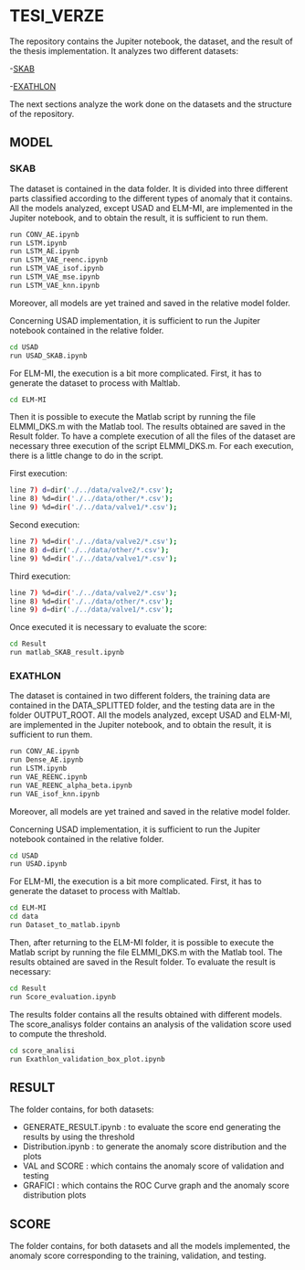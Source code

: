 # TESI_VERZE
The repository contains the Jupiter notebook, the dataset, and the result of the thesis implementation. It analyzes two different datasets:


-[SKAB](https://github.com/waico/SKAB) 

-[EXATHLON](https://github.com/exathlonbenchmark/exathlon)


The next sections analyze the work done on the datasets and the structure of the repository.
## MODEL
### SKAB

The dataset is contained in the data folder. It is divided into three different parts classified according to the different types of anomaly that it contains.
All the models analyzed, except USAD and ELM-MI, are implemented in the Jupiter notebook, and to obtain the result, it is sufficient to run them.
```sh
run CONV_AE.ipynb
run LSTM.ipynb
run LSTM_AE.ipynb
run LSTM_VAE_reenc.ipynb
run LSTM_VAE_isof.ipynb
run LSTM_VAE_mse.ipynb
run LSTM_VAE_knn.ipynb
``` 
Moreover, all models are yet trained and saved in the relative model folder.

Concerning USAD implementation, it is sufficient to run the Jupiter notebook contained in the relative folder.
```sh
cd USAD
run USAD_SKAB.ipynb
``` 

For ELM-MI, the execution is a bit more complicated. 
First, it has to generate the dataset to process with Maltlab. 

```sh
cd ELM-MI
``` 
Then it is possible to execute the Matlab script by running the file ELMMI_DKS.m with the Matlab tool. The results obtained are saved in the Result folder. To have a complete execution of all the files of the dataset are necessary three execution of the script ELMMI_DKS.m. For each execution, there is a little change to do in the script.

First execution:
```sh
line 7) d=dir('./../data/valve2/*.csv');  
line 8) %d=dir('./../data/other/*.csv');  
line 9) %d=dir('./../data/valve1/*.csv');  
``` 
Second execution:
```sh
line 7) %d=dir('./../data/valve2/*.csv');  
line 8) d=dir('./../data/other/*.csv');  
line 9) %d=dir('./../data/valve1/*.csv');  
``` 
Third execution:
```sh
line 7) %d=dir('./../data/valve2/*.csv');  
line 8) %d=dir('./../data/other/*.csv');  
line 9) d=dir('./../data/valve1/*.csv');  
``` 
Once executed it is necessary to evaluate the score:

```sh
cd Result
run matlab_SKAB_result.ipynb
``` 


### EXATHLON

The dataset is contained in two different folders, the training data are contained in the DATA_SPLITTED folder, and the testing data are in the folder OUTPUT_ROOT.
All the models analyzed, except USAD and ELM-MI, are implemented in the Jupiter notebook, and to obtain the result, it is sufficient to run them.
```sh
run CONV_AE.ipynb
run Dense_AE.ipynb
run LSTM.ipynb
run VAE_REENC.ipynb
run VAE_REENC_alpha_beta.ipynb
run VAE_isof_knn.ipynb
``` 
Moreover, all models are yet trained and saved in the relative model folder.

Concerning USAD implementation, it is sufficient to run the Jupiter notebook contained in the relative folder.
```sh
cd USAD
run USAD.ipynb
``` 

For ELM-MI, the execution is a bit more complicated. 
First, it has to generate the dataset to process with Maltlab. 

```sh
cd ELM-MI
cd data
run Dataset_to_matlab.ipynb
``` 

Then, after returning to the ELM-MI folder, it is possible to execute the Matlab script by running the file ELMMI_DKS.m with the Matlab tool. The results obtained are saved in the Result folder. To evaluate the result is necessary:

```sh
cd Result
run Score_evaluation.ipynb
``` 

The results folder contains all the results obtained with different models.
The score_analisys folder contains an analysis of the validation score used to compute the threshold.

```sh
cd score_analisi
run Exathlon_validation_box_plot.ipynb
``` 
## RESULT
The folder contains, for both datasets:
- GENERATE_RESULT.ipynb : to evaluate the score end generating the results by using the threshold
- Distribution.ipynb : to generate the anomaly score distribution and the plots
- VAL and SCORE : which contains the anomaly score of validation and testing
- GRAFICI : which contains the ROC Curve graph and the anomaly score distribution plots


## SCORE
The folder contains, for both datasets and all the models implemented, the anomaly score corresponding to the training, validation, and testing.




